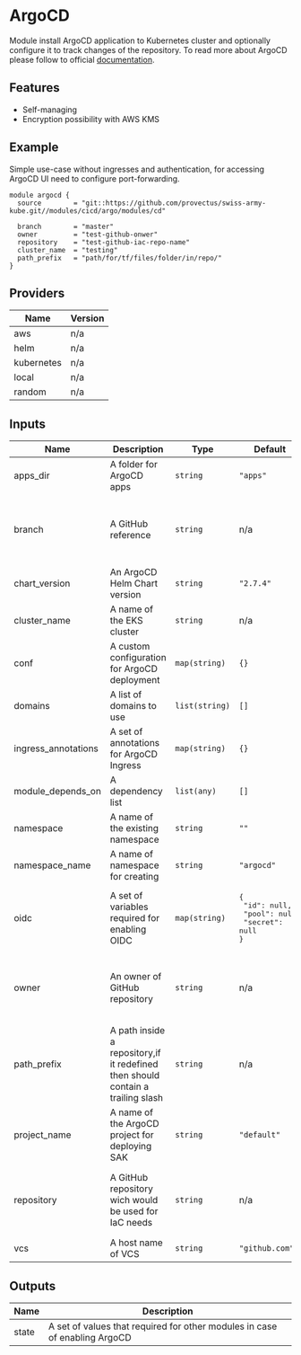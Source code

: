 # ArgoCD
Module install ArgoCD application to Kubernetes cluster and optionally configure it to track changes of the repository. To read more about ArgoCD please follow to official [documentation](https://argoproj.github.io/argo-cd/).
## Features
- Self-managing
- Encryption possibility with AWS KMS

## Example
Simple use-case without ingresses and authentication, for accessing ArgoCD UI need to configure port-forwarding.
``` hcl 
module argocd {
  source        = "git::https://github.com/provectus/swiss-army-kube.git//modules/cicd/argo/modules/cd"

  branch        = "master"
  owner         = "test-github-onwer"
  repository    = "test-github-iac-repo-name"
  cluster_name  = "testing"
  path_prefix   = "path/for/tf/files/folder/in/repo/"
}
```

## Providers

| Name | Version |
|------|---------|
| aws | n/a |
| helm | n/a |
| kubernetes | n/a |
| local | n/a |
| random | n/a |

## Inputs

| Name | Description | Type | Default | Required |
|------|-------------|------|---------|:-----:|
| apps\_dir | A folder for ArgoCD apps | `string` | `"apps"` | no |
| branch | A GitHub reference | `string` | n/a | yes, in case of enabling native ArgoCD behaviour  |
| chart\_version | An ArgoCD Helm Chart version | `string` | `"2.7.4"` | no |
| cluster\_name | A name of the EKS cluster | `string` | n/a | yes |
| conf | A custom configuration for ArgoCD deployment | `map(string)` | `{}` | no |
| domains | A list of domains to use | `list(string)` | `[]` | no |
| ingress\_annotations | A set of annotations for ArgoCD Ingress | `map(string)` | `{}` | no |
| module\_depends\_on | A dependency list | `list(any)` | `[]` | no |
| namespace | A name of the existing namespace | `string` | `""` | no |
| namespace\_name | A name of namespace for creating | `string` | `"argocd"` | no |
| oidc | A set of variables required for enabling OIDC | `map(string)` | <pre>{<br>  "id": null,<br>  "pool": null,<br>  "secret": null<br>}</pre> | no |
| owner | An owner of GitHub repository | `string` | n/a | yes, in case of enabling native ArgoCD behaviour  |
| path\_prefix | A path inside a repository,if it redefined then should contain a trailing slash | `string` | n/a | yes, in case of enabling native ArgoCD behaviour |
| project\_name | A name of the ArgoCD project for deploying SAK | `string` | `"default"` | no |
| repository | A GitHub repository wich would be used for IaC needs | `string` | n/a | yes, in case of enabling native ArgoCD behaviour  |
| vcs | A host name of VCS | `string` | `"github.com"` | no |

## Outputs

| Name | Description |
|------|-------------|
| state | A set of values that required for other modules in case of enabling ArgoCD |